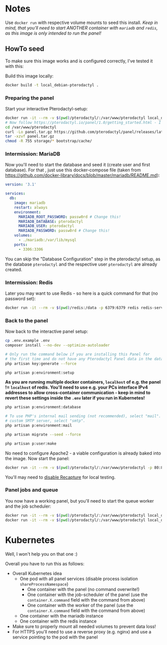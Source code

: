 # Notes
Use `docker run` with respective volume mounts to seed this install.
_Keep in mind, that you'll need to start ANOTHER container with `mariadb` and `redis`, as this image is only intended to run the panel!_

## HowTo seed
To make sure this image works and is configured correctly, I've tested it with this:

Build this image locally:
```bash
docker build -t local_debian-pterodactyl .
```

### Preparing the panel
Start your interactive Pterodactyl-setup:
```bash
docker run -it --rm -v $(pwd)/pterodactyl/:/var/www/pterodactyl local_debian-pterodactyl bash
# Now follow https://pterodactyl.io/panel/1.0/getting_started.html - I've executed this:
cd /var/www/pterodactyl
curl -Lo panel.tar.gz https://github.com/pterodactyl/panel/releases/latest/download/panel.tar.gz
tar -xzvf panel.tar.gz
chmod -R 755 storage/* bootstrap/cache/
```

### Intermission: MariaDB
Now you'll need to start the database and seed it (create user and first database). For that , just use this docker-compose file (taken from https://github.com/docker-library/docs/blob/master/mariadb/README.md):
```yaml
version: '3.1'

services:
  db:
    image: mariadb
    restart: always
    environment:
      MARIADB_ROOT_PASSWORD: passw0rd # Change this!
      MARIADB_DATABASE: pterodactyl
      MARIADB_USER: pterodactyl
      MARIADB_PASSWORD: passw0rd # Change this!
    volumes:
      - ./mariadb:/var/lib/mysql
    ports:
      - 3306:3306
```
You can skip the "Database Configuration" step in the pterodactyl setup, as the database `pterodactyl` and the respective user `pterodactyl` are already created.

### Intermission: Redis
Later you may want to use Redis - so here is a quick command for that (no password set):
```bash
docker run -it --rm -v $(pwd)/redis:/data -p 6379:6379 redis redis-server --save 60 1 --loglevel warning
```

### Back to the panel

Now back to the interactive panel setup:
```bash
cp .env.example .env
composer install --no-dev --optimize-autoloader

# Only run the command below if you are installing this Panel for
# the first time and do not have any Pterodactyl Panel data in the database.
php artisan key:generate --force

php artisan p:environment:setup
```
**As you are running multiple docker containers, `localhost` of e.g. the panel != `localhost` of redis. You'll need to use e.g. your PCs interface IPv4 addresses to allow cross-container communication - keep in mind to revert these settings inside the `.env` later if you run in Kubernetes!**
```bash
php artisan p:environment:database

# To use PHP's internal mail sending (not recommended), select "mail". To use a
# custom SMTP server, select "smtp".
php artisan p:environment:mail

php artisan migrate --seed --force

php artisan p:user:make
```

No need to configure Apache2 - a viable configuration is already baked into the image.
Now start the panel:
```bash
docker run -it --rm -v $(pwd)/pterodactyl/:/var/www/pterodactyl -p 80:80 local_debian-pterodactyl
```
You'll may need to [disable Recapture](https://pterodox.com/guides/disabling-reCAPTCHA.html#disabling-via-env) for local testing.

### Panel jobs and queue
You now have a working panel, but you'll need to start the queue worker and the job scheduler:
```bash
docker run -it --rm -v $(pwd)/pterodactyl/:/var/www/pterodactyl local_debian-pterodactyl sudo -u www-data bash -c "sleep 10; while true; do php /var/www/pterodactyl/artisan schedule:run; sleep 60; done" # Job scheduler
docker run -it --rm -v $(pwd)/pterodactyl/:/var/www/pterodactyl local_debian-pterodactyl sudo -u www-data bash -c "sleep 10; /usr/bin/php /var/www/pterodactyl/artisan queue:work --queue=high,standard,low --sleep=3 --tries=3" # Queue worker
```

# Kubernetes
Well, I won't help you on that one :)

Overall you have to run this as follows:
* Overall Kubernetes idea
  * One pod with all panel services (disable process isolation `shareProcessNamespace`)
    * One container with the panel (no command overwrite!)
    * One container with the job-scheduler of the panel (use the `container.X.command` field with the command from above)
    * One container with the worker of the panel (use the `container.X.command` field with the command from above)
  * One container with the mariadb instance
  * One container with the redis instance
* Make sure to properly mount all needed volumes to prevent data loss!
* For HTTPS you'll need to use a reverse proxy (e.g. nginx) and use a service pointing to the pod with the panel